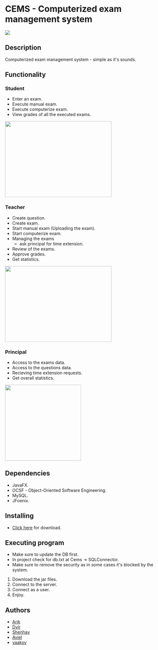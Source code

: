 # CEMS - Computerized exam management system
![](CEMS/images/logo.png)
## Description

Computerized exam management system - simple as it's sounds.

## Functionality
  ### Student
  * Enter an exam.
  * Execute manual exam.
  * Execute computerize exam.
  * View grades of all the executed exams.
  
   <p align="left">
   <img src="https://github.com/arikz-tech/CEMS/blob/master/CEMS/src/photos/StudnetHomePhoto.png" width="350" height="250" />
  
  ### Teacher
  * Create question.
  * Create exam.
  * Start manual exam (Uploading the exam).
  * Start computerize exam.
  * Managing the exams
    * ask principal for time extension.
  * Review of the exams. 
  * Approve grades. 
  * Get statistics.
  
   <p align="left">
   <img src="https://github.com/arikz-tech/CEMS/blob/master/CEMS/src/photos/TeacherHomePhoto.png" width="350" height="250" />
  
  ### Principal
  * Access to the exams data.
  * Access to the questions data.
  * Recieving time extension requests. 
  * Get overall statistics.
     
  <p align="left">
  <img src="https://github.com/arikz-tech/CEMS/blob/master/CEMS/src/photos/PrincapelHomePhoto.jpeg" height="250" />


## Dependencies

* JavaFX.
* OCSF - Object-Oriented Software Engineering.
* MySQL.
* JFoenix.

## Installing

* [Click here](https://dvirbens.github.io/) for download. 

## Executing program

* Make sure to update the DB first.
* In project check for db.txt at Cems -> SQLConnector.
* Make sure to remove the security as in some cases it's blocked by the system.

1. Download the jar files. 
2. Connect to the server. 
3. Connect as a user. 
4. Enjoy.

## Authors

* [Arik](https://github.com/arikz-tech)
* [Dvir](https://github.com/dvirbens)
* [Shenhav](https://github.com/Shenhav26)
* [Aviel](https://github.com/aviel817)
* [yaakov](https://github.com/yaakovsh8)
